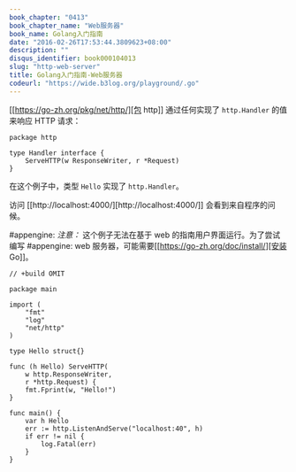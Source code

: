 ```yaml
---
book_chapter: "0413"
book_chapter_name: "Web服务器"
book_name: Golang入门指南
date: "2016-02-26T17:53:44.3809623+08:00"
description: ""
disqus_identifier: book000104013
slug: "http-web-server"
title: Golang入门指南-Web服务器
codeurl: "https://wide.b3log.org/playground/.go"
---
```




	
[[https://go-zh.org/pkg/net/http/][包 http]] 通过任何实现了 `http.Handler` 的值来响应 HTTP 请求：

	package http

	type Handler interface {
		ServeHTTP(w ResponseWriter, r *Request)
	}

在这个例子中，类型 `Hello` 实现了 `http.Handler`。

访问 [[http://localhost:4000/][http://localhost:4000/]] 会看到来自程序的问候。
	
#appengine: *注意：* 这个例子无法在基于 web 的指南用户界面运行。为了尝试编写 
#appengine: web 服务器，可能需要[[https://go-zh.org/doc/install/][安装 Go]]。

```
// +build OMIT

package main

import (
	"fmt"
	"log"
	"net/http"
)

type Hello struct{}

func (h Hello) ServeHTTP(
	w http.ResponseWriter,
	r *http.Request) {
	fmt.Fprint(w, "Hello!")
}

func main() {
	var h Hello
	err := http.ListenAndServe("localhost:40", h)
	if err != nil {
		log.Fatal(err)
	}
}

```

